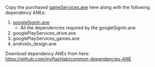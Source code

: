 Copy the purchased [gameServices.ane](https://www.myflashlabs.com/product/game-services-air-native-extension/) here along with the following dependency ANEs:

1. [googleSignIn.ane](https://www.myflashlabs.com/product/google-signin-ane-adobe-air-native-extension/)
    * All the dependencies required by the googleSignIn.ane
1. googlePlayServices_drive.ane
1. googlePlayServices_games.ane
1. androidx_design.ane

Download dependency ANEs from here: https://github.com/myflashlab/common-dependencies-ANE